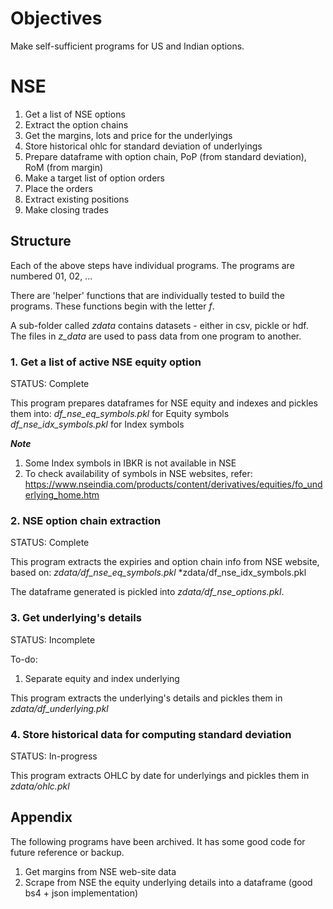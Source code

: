 # Objectives

Make self-sufficient programs for US and Indian options.

# NSE
1. Get a list of NSE options
2. Extract the option chains
3. Get the margins, lots and price for the underlyings 
4. Store historical ohlc for standard deviation of underlyings
5. Prepare dataframe with option chain, PoP (from standard deviation), RoM (from margin)
7. Make a target list of option orders
8. Place the orders
9. Extract existing positions
10. Make closing trades

## Structure

Each of the above steps have individual programs. The programs are numbered 01, 02, ...

There are 'helper' functions that are individually tested to build the programs. These functions begin with the letter *f*.

A sub-folder called *zdata* contains datasets - either in csv, pickle or hdf. The files in *z_data* are used to pass data from one program to another.

### 1. Get a list of active NSE equity option

STATUS: Complete

This program prepares dataframes for NSE equity and indexes and pickles them into:
*df_nse_eq_symbols.pkl* for Equity symbols
*df_nse_idx_symbols.pkl* for Index symbols

<b>*Note*</b>

1. Some Index symbols in IBKR is not available in NSE
2. To check availability of symbols in NSE websites, refer: https://www.nseindia.com/products/content/derivatives/equities/fo_underlying_home.htm

### 2. NSE option chain extraction

STATUS: Complete

This program extracts the expiries and option chain info from NSE website, based on:
   *zdata/df_nse_eq_symbols.pkl*
   *zdata/df_nse_idx_symbols.pkl

The dataframe generated is pickled into *zdata/df_nse_options.pkl*.

### 3. Get underlying's details

STATUS: Incomplete

To-do:
1. Separate equity and index underlying

This program extracts the underlying's details and pickles them in *zdata/df_underlying.pkl*

### 4. Store historical data for computing standard deviation

STATUS: In-progress

This program extracts OHLC by date for underlyings and pickles them in *zdata/ohlc.pkl*




## Appendix
The following programs have been archived. It has some good code for future reference or backup.
1. Get margins from NSE web-site data
2. Scrape from NSE the equity underlying details into a dataframe (good bs4 + json implementation)

